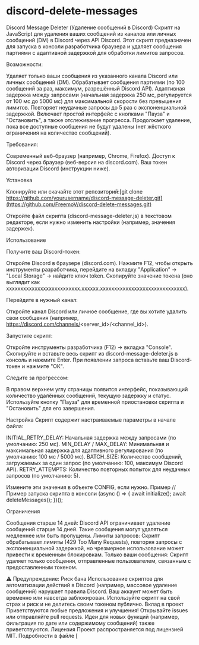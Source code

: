 # discord-delete-messages
Discord Message Deleter (Удаление сообщений в Discord)
Скрипт на JavaScript для удаления ваших сообщений из каналов или личных сообщений (DM) в Discord через API Discord. Этот скрипт предназначен для запуска в консоли разработчика браузера и удаляет сообщения партиями с адаптивной задержкой для обработки лимитов запросов.

Возможности:

Удаляет только ваши сообщения из указанного канала Discord или личных сообщений (DM).
Обрабатывает сообщения партиями (по 100 сообщений за раз, максимум, разрешённый Discord API).
Адаптивная задержка между запросами (начальная задержка 250 мс, регулируется от 100 мс до 5000 мс) для максимальной скорости без превышения лимитов.
Повторяет неудачные запросы до 5 раз с экспоненциальной задержкой.
Включает простой интерфейс с кнопками "Пауза" и "Остановить", а также отслеживание прогресса.
Продолжает удаление, пока все доступные сообщения не будут удалены (нет жёсткого ограничения на количество сообщений).

Требования:

Современный веб-браузер (например, Chrome, Firefox).
Доступ к Discord через браузер (веб-версия на discord.com).
Ваш токен авторизации Discord (инструкции ниже).

Установка

Клонируйте или скачайте этот репозиторий:[git clone https://github.com/yourusername/discord-message-deleter.git](https://github.com/FreemoV/discord-delete-messages.git)


Откройте файл скрипта (discord-message-deleter.js) в текстовом редакторе, если нужно изменить настройки (например, значения задержек).

Использование

Получите ваш Discord-токен:

Откройте Discord в браузере (discord.com).
Нажмите F12, чтобы открыть инструменты разработчика, перейдите на вкладку "Application" → "Local Storage" → найдите ключ token.
Скопируйте значение токена (оно выглядит как xxxxxxxxxxxxxxxxxxxxxxxxxx.xxxxxx.xxxxxxxxxxxxxxxxxxxxxxxxxxxxxx).


Перейдите в нужный канал:

Откройте канал Discord или личное сообщение, где вы хотите удалить свои сообщения (например, https://discord.com/channels/<server_id>/<channel_id>).


Запустите скрипт:

Откройте инструменты разработчика (F12) → вкладка "Console".
Скопируйте и вставьте весь скрипт из discord-message-deleter.js в консоль и нажмите Enter.
При появлении запроса вставьте ваш Discord-токен и нажмите "ОК".


Следите за прогрессом:

В правом верхнем углу страницы появится интерфейс, показывающий количество удалённых сообщений, текущую задержку и статус.
Используйте кнопку "Пауза" для временной приостановки скрипта и "Остановить" для его завершения.



Настройка
Скрипт содержит настраиваемые параметры в начале файла:

INITIAL_RETRY_DELAY: Начальная задержка между запросами (по умолчанию: 250 мс).
MIN_DELAY / MAX_DELAY: Минимальная и максимальная задержка для адаптивного регулирования (по умолчанию: 100 мс / 5000 мс).
BATCH_SIZE: Количество сообщений, загружаемых за один запрос (по умолчанию: 100, максимум Discord API).
RETRY_ATTEMPTS: Количество повторных попыток для неудачных запросов (по умолчанию: 5).

Измените эти значения в объекте CONFIG, если нужно.
Пример
// Пример запуска скрипта в консоли
(async () => {
    await initialize();
    await deleteMessages();
})();

Ограничения

Сообщения старше 14 дней: Discord API ограничивает удаление сообщений старше 14 дней. Такие сообщения могут удаляться медленнее или быть пропущены.
Лимиты запросов: Скрипт обрабатывает лимиты (429 Too Many Requests), повторяя запросы с экспоненциальной задержкой, но чрезмерное использование может привести к временным блокировкам.
Только ваши сообщения: Скрипт удаляет только сообщения, отправленные пользователем, связанным с предоставленным токеном.

⚠️ Предупреждение: Риск бана
Использование скриптов для автоматизации действий в Discord (например, массовое удаление сообщений) нарушает правила Discord. Ваш аккаунт может быть временно или навсегда заблокирован. Используйте скрипт на свой страх и риск и не делитесь своим токеном публично.
Вклад в проект
Приветствуются любые предложения и улучшения! Открывайте issues или отправляйте pull requests. Идеи для новых функций (например, фильтрация по дате или содержимому сообщений) также приветствуются.
Лицензия
Проект распространяется под лицензией MIT. Подробности в файле [
